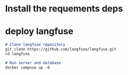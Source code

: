 # Install the requements deps
# deploy langfuse

```md
# Clone langfuse repository
git clone https://github.com/langfuse/langfuse.git
cd langfuse

# Run server and database
docker compose up -d
```
